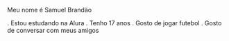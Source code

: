 Meu nome é Samuel Brandäo 

  . Estou estudando na Alura
  . Tenho 17 anos
  . Gosto de jogar futebol
  . Gosto de conversar com meus amigos 
  
